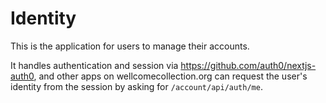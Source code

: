 # Identity

This is the application for users to manage their accounts.

It handles authentication and session via https://github.com/auth0/nextjs-auth0, and other apps on wellcomecollection.org can request the user's identity from the session by asking for `/account/api/auth/me`.

